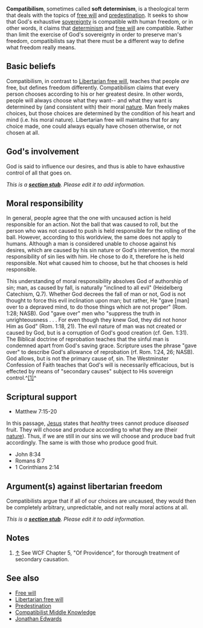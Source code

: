 **Compatibilism**, sometimes called **soft determinism**, is a
theological term that deals with the topics of
[free will](Free_will "Free will") and
[predestination](Predestination "Predestination"). It seeks to show
that God's exhaustive
[sovereignty](Sovereignty_of_God "Sovereignty of God") is
compatible with human freedom, or in other words, it claims that
[determinism](index.php?title=Determinism&action=edit&redlink=1 "Determinism (page does not exist)")
and [free will](Free_will "Free will") are compatible. Rather than
limit the exercise of God's sovereignty in order to preserve man's
freedom, compatibilists say that there must be a different way to
define what freedom really means.

## Basic beliefs

Compatibilism, in contrast to
[Libertarian free will](Libertarian_free_will "Libertarian free will"),
teaches that people *are* free, but defines freedom differently.
Compatibilism claims that every person chooses according to his or
her greatest desire. In other words, people will always choose what
they want-- and what they want is determined by (and consistent
with) their moral [nature](Nature "Nature"). Man freely makes
choices, but those choices are determined by the condition of his
heart and mind (i.e. his moral nature). Libertarian free will
maintains that for any choice made, one could always equally have
chosen otherwise, or not chosen at all.

## God's involvement

God is said to influence our desires, and thus is able to have
exhaustive control of all that goes on.

*This is a **[section stub](http://www.theopedia.com/Category:Theopedia_sectionstubs "Category:Theopedia sectionstubs")**. Please edit it to add information.*
## Moral responsibility

In general, people agree that the one with uncaused action is held
responsible for an action. Not the ball that was caused to roll,
but the person who was not caused to push is held responsible for
the rolling of the ball. However, according to this worldview, the
same does not apply to humans. Although a man is considered unable
to choose against his desires, which are caused by his sin nature
or God's intervention, the moral responsibility of sin lies with
him. He chose to do it, therefore he is held responsible. Not what
caused him to choose, but he that chooses is held responsible.

This understanding of moral responsibility absolves God of
authorship of sin; man, as caused by fall, is naturally "inclined
to all evil" (Heidelberg Catechism, Q.7). Whether God decrees the
fall of man or not, God is not thought to force this evil
inclination upon man; but rather, He "gave [man] over to a depraved
mind, to do those things which are not proper" (Rom. 1:28; NASB).
God "gave over" men who "suppress the truth in unrighteousness . .
. For even though they knew God, they did not honor Him as God"
(Rom. 1:18, 21). The evil nature of man was not created or caused
by God, but is a corruption of God's good creation (cf. Gen. 1:31).
The Biblical doctrine of reprobation teaches that the sinful man is
condemned apart from God's saving grace. Scripture uses the phrase
"gave over" to describe God's allowance of reprobation (rf. Rom.
1:24, 26; NASB). God allows, but is not the primary cause of, sin.
The Westminster Confession of Faith teaches that God's will is
necessarily efficacious, but is effected by means of "secondary
causes" subject to His sovereign control.^[[1]](#note-0)^

## Scriptural support

-   Matthew 7:15-20

In this passage, [Jesus](Jesus "Jesus") states that *healthy* trees
cannot produce *diseased* fruit. They will choose and produce
according to what they are (their [nature](Nature "Nature")). Thus,
if we are still in our sins we will choose and produce bad fruit
accordingly. The same is with those who produce good fruit.

-   John 8:34
-   Romans 8:7
-   1 Corinthians 2:14

## Argument(s) against libertarian freedom

Compatibilists argue that if all of our choices are uncaused, they
would then be completely arbitrary, unpredictable, and not really
moral actions at all.

*This is a **[section stub](http://www.theopedia.com/Category:Theopedia_sectionstubs "Category:Theopedia sectionstubs")**. Please edit it to add information.*
## Notes

1.  [↑](#ref-0) See WCF Chapter 5, "Of Providence", for thorough
    treatment of secondary causation.

## See also

-   [Free will](Free_will "Free will")
-   [Libertarian free will](Libertarian_free_will "Libertarian free will")
-   [Predestination](Predestination "Predestination")
-   [Compatibilist Middle Knowledge](Compatibilist_Middle_Knowledge "Compatibilist Middle Knowledge")
-   [Jonathan Edwards](Jonathan_Edwards "Jonathan Edwards")



